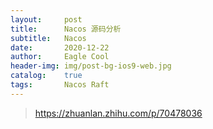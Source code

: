 ```yaml
---
layout:     post
title:      Nacos 源码分析
subtitle:   Nacos
date:       2020-12-22
author:     Eagle Cool
header-img: img/post-bg-ios9-web.jpg
catalog: 	true
tags:       Nacos Raft
---
```


> https://zhuanlan.zhihu.com/p/70478036
> 
> 
> 

